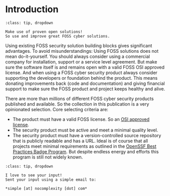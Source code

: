 # Introduction

```{admonition} Simplify Security means: Stop reinventing the wheel! 
:class: tip, dropdown

Make use of proven open solutions! 
So use and improve great FOSS cyber solutions.
```

Using existing FOSS security solution building blocks gives significant advantages. To avoid misunderstandings: Using FOSS solutions does not mean do-it-yourself. You should always consider using a commercial company for installation, support or a service level agreement. But make sure the software itself is and remains open with a valid FOSS OSI approved license. And when using a FOSS cyber security product always consider supporting the developers or foundation behind the product. This means donating improvements back (code and documentation) and giving financial support to make sure the FOSS product and project keeps healthy and alive.

There are more than millions of different FOSS cyber security products published and available. So the collection in this publication is a very opinionated selection. Core selecting criteria are:
* The product must have a valid FOSS license. So an [OSI approved license](https://opensource.org/licenses/).
* The security product must be active and meet a minimal quality level. 
* The security product must have a version-controlled source repository that is publicly readable and has a URL. 
Ideal is of course that all projects meet minimal requirements as outlined in the [OpenSSF Best Practices Badge Program](https://www.bestpractices.dev/en). But despite endless energy and efforts this program is still not widely known. 


```{admonition} Do you miss an important FOSS security product in this publication?
:class: tip, dropdown

I love to see your input!
Sent your input using a simple email to:

*simple [at] nocomplexity [dot] com* 

```


```{tableofcontents}
```
